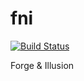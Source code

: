 fni
===
[![Build Status](https://travis-ci.org/foyt/fni.png?branch=devel)](https://travis-ci.org/foyt/fni)

Forge &amp; Illusion
